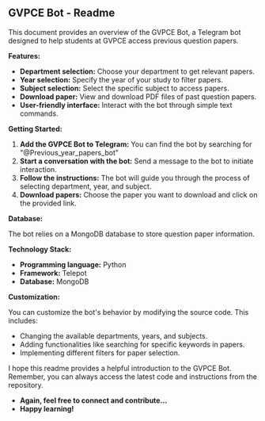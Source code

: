 ## GVPCE Bot - Readme

This document provides an overview of the GVPCE Bot, a Telegram bot designed to help students at GVPCE access previous question papers.

**Features:**

* **Department selection:** Choose your department to get relevant papers.
* **Year selection:** Specify the year of your study to filter papers.
* **Subject selection:** Select the specific subject to access papers.
* **Download paper:** View and download PDF files of past question papers.
* **User-friendly interface:** Interact with the bot through simple text commands.

**Getting Started:**

1. **Add the GVPCE Bot to Telegram:** You can find the bot by searching for "@Previous_year_papers_bot" 
2. **Start a conversation with the bot:** Send a message to the bot to initiate interaction.
3. **Follow the instructions:** The bot will guide you through the process of selecting department, year, and subject.
4. **Download papers:** Choose the paper you want to download and click on the provided link.

**Database:**

The bot relies on a MongoDB database to store question paper information.

**Technology Stack:**

* **Programming language:** Python
* **Framework:** Telepot
* **Database:** MongoDB

**Customization:**

You can customize the bot's behavior by modifying the source code. This includes:

* Changing the available departments, years, and subjects.
* Adding functionalities like searching for specific keywords in papers.
* Implementing different filters for paper selection.

I hope this readme provides a helpful introduction to the GVPCE Bot. Remember, you can always access the latest code and instructions from the repository.
* **Again, feel free to connect and contribute...**
* **Happy learning!**

